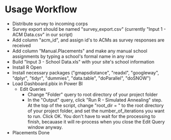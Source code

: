 # Usage Workflow

* Distribute survey to incoming corps
* Survey export should be named "survey_export.csv" (currently "Input 1 - ACM Data.csv" in our script)
* Add column "acm_id", and assign id's to ACMs as survey responses are received
* Add column "Manual.Placements" and make any manual school assignments by typing a school's formal name in any row
* Build "Input 3 - School Data.xls" with your site's school information
* Install R Open
* Install necessary packages ("gmapsdistance", "readxl", "googleway", "dplyr", "tidyr", "dummies", "data.table", "doParallel", "doSNOW")
* Load Dashboard.pbix in Power BI
  * Edit Queries
    * Change "Folder" query to root directory of your project folder
    * In the "Output" query, click "Run R - Simulated Annealing" step. At the top of the script, change "root_dir = " to the root directory of your project folder, and set the number_of_iterations you want to run. Click OK. You don't have to wait for the processing to finish, becauase it will re-process when you close the Edit Query window anyway.
* Placements Done
